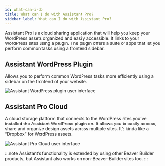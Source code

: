 ```yaml
---
id: what-can-i-do
title: What can I do with Assistant Pro?
sidebar_label: What can I do with Assistant Pro?
---
```


Assistant Pro is a cloud sharing application that will help you keep your WordPress assets organized and easily accessible.  It links to your WordPress sites using a plugin.  The plugin offers a suite of apps that let you perform common tasks using a frontend sidebar.


## Assistant WordPress Plugin

Allows you to perform common WordPress tasks more efficiently using a sidebar on the frontend of your website.

![Assistant WordPress plugin user interface](/img/assistant/getting-started--what-can-i-do--1.jpg)

## Assistant Pro Cloud

A cloud storage platform that connects to the WordPress sites you’ve installed the Assistant WordPress plugin on.  It allows you to easily access, share and organize design assets across multiple sites.  It’s kinda like a “Dropbox” for WordPress assets.

![Assistant Pro Cloud user interface](/img/assistant/getting-started--what-can-i-do--2.jpg)















:::note
Assistant’s functionality is extended by using other Beaver Builder products, but Assistant also works on non-Beaver-Builder sites too.
:::
